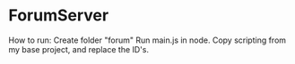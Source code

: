 # ForumServer

How to run:
Create folder "forum"
Run main.js in node. Copy scripting from my base project, and replace the ID's.
